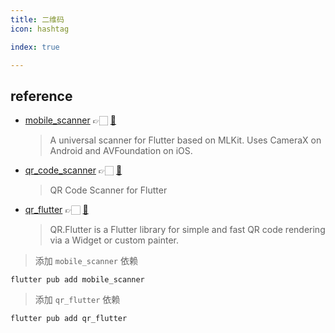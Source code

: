 ```yaml
---
title: 二维码
icon: hashtag

index: true

---
```


<!-- more -->

## reference

- [mobile_scanner](https://pub.dev/packages/mobile_scanner) 👉🏻 [🐙](https://github.com/juliansteenbakker/mobile_scanner)
    > A universal scanner for Flutter based on MLKit. Uses CameraX on Android and AVFoundation on iOS.
- [qr_code_scanner](https://pub.dev/packages/qr_code_scanner) 👉🏻 [🐙](https://github.com/juliuscanute/qr_code_scanner)
    > QR Code Scanner for Flutter
- [qr_flutter](https://pub.dev/packages/qr_flutter) 👉🏻 [🐙](https://github.com/theyakka/qr.flutter)
    > QR.Flutter is a Flutter library for simple and fast QR code rendering via a Widget or custom painter.



> 添加 `mobile_scanner` 依赖
```shell
flutter pub add mobile_scanner
```

> 添加 `qr_flutter` 依赖
```shell
flutter pub add qr_flutter
```